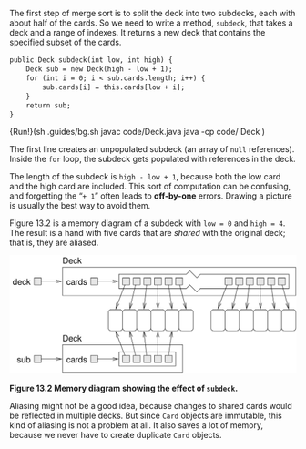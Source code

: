The first step of merge sort is to split the deck into two subdecks, each with about half of the cards. So we need to write a method, `subdeck`, that takes a deck and a range of indexes. It returns a new deck that contains the specified subset of the cards.

```code
public Deck subdeck(int low, int high) {
    Deck sub = new Deck(high - low + 1);
    for (int i = 0; i < sub.cards.length; i++) {
        sub.cards[i] = this.cards[low + i];
    }
    return sub;
}
```

{Run!}(sh .guides/bg.sh javac code/Deck.java java -cp code/ Deck )


The first line creates an unpopulated subdeck (an array of `null` references). Inside the `for` loop, the subdeck gets populated with references in the deck.


The length of the subdeck is `high - low + 1`, because both the low card and the high card are included. This sort of computation can be confusing, and forgetting the “`+ 1`” often leads to **off-by-one** errors. Drawing a picture is usually the best way to avoid them.



Figure 13.2 is a memory diagram of a subdeck with `low = 0` and `high = 4`. The result is a hand with five cards that are *shared* with the original deck; that is, they are aliased.

![Figure 13.2 Memory diagram showing the effect of `subdeck`.](figs/subdeck.jpg)

**Figure 13.2 Memory diagram showing the effect of `subdeck`.**


Aliasing might not be a good idea, because changes to shared cards would be reflected in multiple decks. But since `Card` objects are immutable, this kind of aliasing is not a problem at all. It also saves a lot of memory, because we never have to create duplicate `Card` objects.